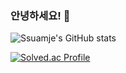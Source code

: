 ### 안녕하세요! 👋

<!--
**Ssuamje/Ssuamje** is a ✨ _special_ ✨ repository because its `README.md` (this file) appears on your GitHub profile.

Here are some ideas to get you started:

- 🔭 I’m currently working on ...
- 🌱 I’m currently learning ...
- 👯 I’m looking to collaborate on ...
- 🤔 I’m looking for help with ...
- 💬 Ask me about ...
- 📫 How to reach me: ...
- 😄 Pronouns: ...
- ⚡ Fun fact: ...
-->
![Ssuamje's GitHub stats](https://github-readme-stats.vercel.app/api?username=ssuamje&show_icons=true&theme=dark)

[![Solved.ac Profile](http://mazassumnida.wtf/api/generate_badge?boj=ssuamje)](https://solved.ac./ssuamje)
